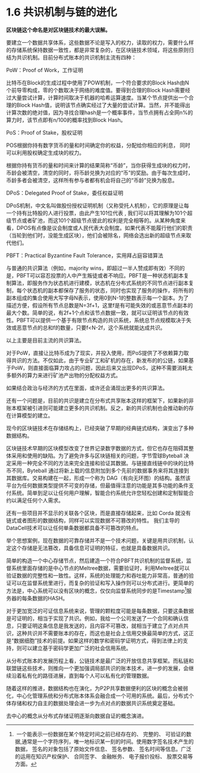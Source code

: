 # 1.6 共识机制与链的进化

**区块链这个命名是对区块链技术的最大误解。**

要建立一个数据共享体系，这些数据不论是写入的权力，读取的权力，需要什么样的存储系统保持数据一致性，都是非常复杂的，在区块链技术领域，将这些原则归结为共识机制。目前分布式账本的共识机制主流有四种：

PoW：Proof of Work，工作证明

比特币在Block的生成过程中使用了POW机制，一个符合要求的Block Hash由N个前导零构成，零的个数取决于网络的难度值。要得到合理的Block Hash需要经过大量尝试计算，计算时间取决于机器的哈希运算速度。当某个节点提供出一个合理的Block Hash值，说明该节点确实经过了大量的尝试计算。当然，并不能得出计算次数的绝对值，因为寻找合理hash是一个概率事件，当节点拥有占全网n%的算力时，该节点即有n/100的概率找到Block Hash。

PoS：Proof of Stake，股权证明

POS根据你持有数字货币的量和时间确定你的权益，分配给你相应的利息， 同时可以利用股权确定生成块的权力。

根据你持有货币的量和时间来计算的结果简称“币龄”，当你获得生成块的权力时，币龄会被清空，清空的同时，将币龄兑换为对应的“币”的奖励。由于每次生成时，币龄多者会被清空，这样所有参与者都有机会将自己的“币龄”兑换为股息。

DPoS：Delegated Proof of Stake，委任权益证明

DPoS机制，中文名叫做股份授权证明机制（又称受托人机制），它的原理是让每一个持有比特股的人进行投票，由此产生101位代表 , 我们可以将其理解为101个超级节点或者矿池，而这101个超级节点彼此的权利是完全相等的。从某种角度来看，DPOS有点像是议会制度或人民代表大会制度。如果代表不能履行他们的职责（当轮到他们时，没能生成区块），他们会被除名，网络会选出新的超级节点来取代他们。

PBFT：Practical Byzantine Fault Tolerance，实用拜占庭容错算法

与普通的共识算法（例如，majority wins，即超过一半人赞成即有效）不同的是，PBFT可以容忍投票的人中产生叛徒或者不响应。PBFT是一种状态机副本复制算法，即服务作为状态机进行建模，状态机在分布式系统的不同节点进行副本复制，每个状态机的副本都保存了服务的状态，同时也实现了服务的操作，将所有的副本组成的集合使用大写字母N表示，使用0到N-1的整数表示每一个副本。为了描述方便，假设所有节点总数是N=3f+1，这里f是有可能失效的或恶意节点副本的最大个数。简单的说，有2f+1个点和该节点数据一致，就可以证明该节点的有效性。PBFT可以提供一个基于有限节点构造的共识系统，系统总节点规模取决于失效或恶意节点的总和f的数量，只要f<N-2f，这个系统就能达成共识。

以上主要是目前主流的共识算法。 

对于PoW，直接让比特币成为了现实，并投入使用，而PoS提供了不依赖算力取得共识的方法。不仅如此，由于专业矿工和矿机的存在，新发布的的公链，如果基于PoW，则直接面临算力攻占的问题，因此后来又出现DPoS，这种不需要消耗太多额外的算力来进行矿池产出物的分配权益方式。

如果结合政治与经济的方式在里面，或许还会涌现出更多的共识算法。

还有一个问题是，目前的共识是建立在分布式共享账本这样的框架下，如果新的非账本框架被引进则可能建立更多的共识机制。反之，新的共识机制也会推动新的存在计算模型的建立。

现今的区块链技术在存储结构上，已经突破了早期的经典链式结构，演变出了多种数据结构。

区块链技术早期的区块模型改变了世界记录数字数据的方式，但它也存在阻碍其整体采用和使用的缺陷。为了避免许多与区块链相关的问题，字节雪球Byteball 决定采用一种完全不同的方法来完全连接和验证其数据。与链接直线链中的块的比特币不同，Byteball 通过将新上载的信息附加到多个先前的数据事务来将其连接到其数据库。交易构建在一起，形成一个称为 DAG（有向无环图）的结构。虽然该平台为任何数据类型提供不可变的存储，但最值得注意的功能是其多功能的条件支付系统。简单到足以让任何用户理解，智能合约系统允许您轻松创建和定制智能合约以满足任何个人需求。

还有一些项目并不显示的关联各个区块，而是直接存储起来，比如 Corda 就没有链式或者图形的数据结构，同样可以实现数据不可篡改的特性。 我们主导的DataCell技术可以让任何单条数据都具备不可篡改的特点。

举个思想案例，现在数据的可靠存储并不是一个技术问题，关键是用共识机制，认定这个存储是无法篡改，具备信息可证明的特征，也就是具备数据共识。

简单的构造一个中心存储节点，然后建造一个符合PBFT共识机制的监督系统，监督系统里面存储的是中心节点的Meltree数据，需要验证时，利用Meltree就可以验证数据的完整性和一致性。这样，系统的处理能力和吞吐能力非常高，普通的验证可以在监督系统里进行，而复杂的验证和写入操作则可以分布式进行。更简单的方法是，中心系统可以没有区块的概念，仅仅向监督系统同步的是Timestamp[^时间戳]服务器的每条数据的HASH。

对于更加宽泛的可证信息系统来说，管理的颗粒度可能是每条数据，只要这条数据是可证明的，相当于实现了共识。例如，我给一个公司发送了一个合同和确认信息，只要证明这条信息是我发送的，且内容不可篡改，就相当于建立了点对点共识，这种共识并不需要账本的存在，而这也是社会上信用交换最简单的方式，这正是“数据细胞”技术的前提。如果这样的数学和密码学证明方式，得到法律上的支持，则可以建立基于密码学更加广泛的社会信用系统。

从分布式账本的发展历程上看，公链技术是最广泛的开放信息共享框架。而私链和联盟链这些技术，则推向一个更加强调局部共识的账本技术，进一步的发展，会继续沿着私有化的路径进展，直到每个人可以私有化的管理数据。

随着这样的推进，数据结构也在演化，为P2P共享数据便利的区块的概念会被弱化，中心化管理系统和分布式账本体系会融合成一个可用的系统。最后，分布式个体存储和权力自主的数据处理会进一步为点对点的数据共识系统奠定基础。

去中心的概念从分布式存储证明逐渐向数据自证的概念演进。

[^时间戳]: 一个能表示一份数据在某个特定时间之前已经存在的、  完整的、  可验证的数据,通常是一个字符序列，唯一地标识某一刻的时间。使用数字签名技术产生的数据，  签名的对象包括了原始文件信息、  签名参数、  签名时间等信息。广泛的运用在知识产权保护、  合同签字、  金融帐务、  电子报价投标、  股票交易等方面。
